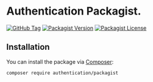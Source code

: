 # Authentication Packagist.

[![GitHub Tag](https://img.shields.io/github/v/tag/dependencies-packagist/authentication-packagist)](https://github.com/dependencies-packagist/authentication-packagist/tags)
[![Packagist Version](https://img.shields.io/packagist/v/authentication/packagist)](https://packagist.org/packages/authentication/packagist)
[![Packagist License](https://img.shields.io/github/license/dependencies-packagist/authentication-packagist)](https://github.com/dependencies-packagist/authentication-packagist)

## Installation

You can install the package via [Composer](https://getcomposer.org/):

```bash
composer require authentication/packagist
```
